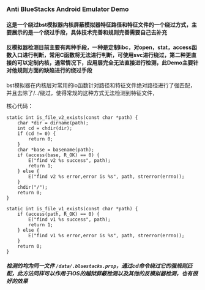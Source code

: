 ### Anti BlueStacks Android Emulator Demo

#### 这是一个绕过bst模拟器内核屏蔽模拟器特征路径和特征文件的一个绕过方式，主要展示的是一个绕过手段，具体技术完善和规则完善需要自己去补充

#### 反模拟器检测目前主要有两种手段，一种是定制libc，对open，stat，access函数入口进行判断，常用C函数将无法进行判断，可使用svc进行绕过，第二种更直接的可以定制内核，通常情况下，应用层完全无法直接进行检测，此Demo主要针对他规则方面的缺陷进行的绕过手段

bst模拟器在内核层对常用的io函数针对路径和特征文件绝对路径进行了强匹配，并且去除了/../绕过，使得常规的这种方式无法检测到特征文件，

核心代码：

```
static int is_file_v2_exists(const char *path) {
    char *dir = dirname(path);
    int cd = chdir(dir);
    if (cd != 0) {
        return 0;
    }
    char *base = basename(path);
    if (access(base, R_OK) == 0) {
        E("find v2 %s success", path);
        return 1;
    } else {
        E("find v2 %s error,error is %s", path, strerror(errno));
    }
    chdir("/");
    return 0;
}

static int is_file_v1_exists(const char *path) {
    if (access(path, R_OK) == 0) {
        E("find v1 %s success", path);
        return 1;
    } else {
        E("find v1 %s error,error is %s", path, strerror(errno));
    }
    return 0;
}

```

##### 检测的均为同一文件 `/data/.bluestacks.prop`，通过cd命令绕过它的强规则匹配，此方法同样可以作用于IOS的越狱屏蔽检测以及其他的反模拟器检测，也有很好的效果


